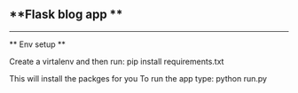 ## **Flask blog app **
***
** Env setup **

Create a virtalenv and then run:
pip install requirements.txt

This will install the packges for you
To run the app type:
python run.py




